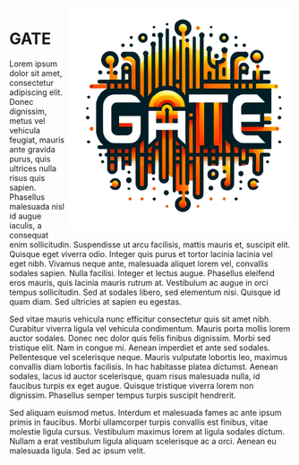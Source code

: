 <img align=right width=400 src="gate.png">

# GATE

Lorem ipsum dolor sit amet, consectetur adipiscing elit. Donec dignissim, metus vel vehicula feugiat, mauris ante gravida purus, quis ultrices nulla risus quis sapien. Phasellus malesuada nisl id augue iaculis, a consequat enim sollicitudin. Suspendisse ut arcu facilisis, mattis mauris et, suscipit elit. Quisque eget viverra odio. Integer quis purus et tortor lacinia lacinia vel eget nibh. Vivamus neque ante, malesuada aliquet lorem vel, convallis sodales sapien. Nulla facilisi. Integer et lectus augue. Phasellus eleifend eros mauris, quis lacinia mauris rutrum at. Vestibulum ac augue in orci tempus sollicitudin. Sed at sodales libero, sed elementum nisi. Quisque id quam diam. Sed ultricies at sapien eu egestas.

Sed vitae mauris vehicula nunc efficitur consectetur quis sit amet nibh. Curabitur viverra ligula vel vehicula condimentum. Mauris porta mollis lorem auctor sodales. Donec nec dolor quis felis finibus dignissim. Morbi sed tristique elit. Nam in congue mi. Aenean imperdiet et ante sed sodales. Pellentesque vel scelerisque neque. Mauris vulputate lobortis leo, maximus convallis diam lobortis facilisis. In hac habitasse platea dictumst. Aenean sodales, lacus id auctor scelerisque, quam risus malesuada nulla, id faucibus turpis ex eget augue. Quisque tristique viverra lorem non dignissim. Phasellus semper tempus turpis suscipit hendrerit.

Sed aliquam euismod metus. Interdum et malesuada fames ac ante ipsum primis in faucibus. Morbi ullamcorper turpis convallis est finibus, vitae molestie ligula cursus. Vestibulum maximus lorem at ligula sodales dictum. Nullam a erat vestibulum ligula aliquam scelerisque ac a orci. Aenean eu malesuada ligula. Sed ac ipsum velit.
